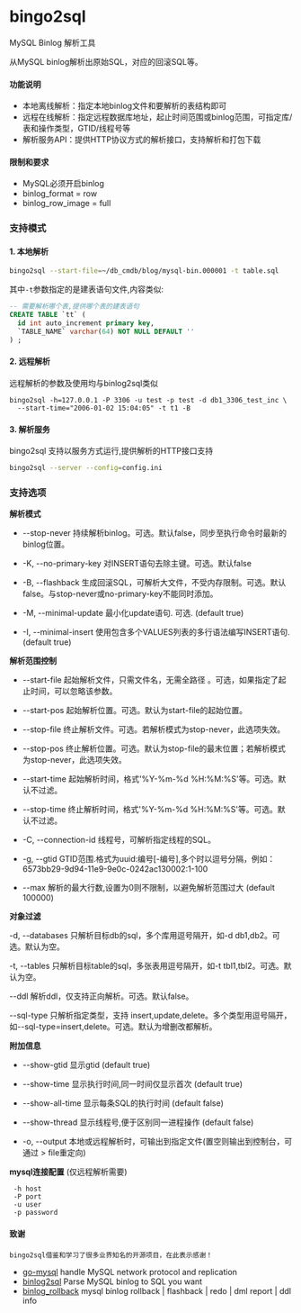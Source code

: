 # bingo2sql  
MySQL Binlog 解析工具

从MySQL binlog解析出原始SQL，对应的回滚SQL等。

#### 功能说明

- 本地离线解析：指定本地binlog文件和要解析的表结构即可
- 远程在线解析：指定远程数据库地址，起止时间范围或binlog范围，可指定库/表和操作类型，GTID/线程号等
- 解析服务API：提供HTTP协议方式的解析接口，支持解析和打包下载

#### 限制和要求

- MySQL必须开启binlog
- binlog_format = row
- binlog_row_image = full

### 支持模式

#### 1. 本地解析
```sh
bingo2sql --start-file=~/db_cmdb/blog/mysql-bin.000001 -t table.sql
```
其中`-t`参数指定的是建表语句文件,内容类似:
```sql
-- 需要解析哪个表,提供哪个表的建表语句
CREATE TABLE `tt` (
  id int auto_increment primary key,
  `TABLE_NAME` varchar(64) NOT NULL DEFAULT ''
) ;
```


#### 2. 远程解析

远程解析的参数及使用均与binlog2sql类似

```
bingo2sql -h=127.0.0.1 -P 3306 -u test -p test -d db1_3306_test_inc \
  --start-time="2006-01-02 15:04:05" -t t1 -B
```

#### 3. 解析服务

bingo2sql 支持以服务方式运行,提供解析的HTTP接口支持

```sh
bingo2sql --server --config=config.ini
```


### 支持选项

**解析模式**

- --stop-never 持续解析binlog。可选。默认false，同步至执行命令时最新的binlog位置。

- -K, --no-primary-key 对INSERT语句去除主键。可选。默认false

- -B, --flashback 生成回滚SQL，可解析大文件，不受内存限制。可选。默认false。与stop-never或no-primary-key不能同时添加。

- -M, --minimal-update 最小化update语句. 可选. (default true)

- -I, --minimal-insert 使用包含多个VALUES列表的多行语法编写INSERT语句. (default true)

**解析范围控制**

- --start-file 起始解析文件，只需文件名，无需全路径 。可选，如果指定了起止时间，可以忽略该参数。

- --start-pos 起始解析位置。可选。默认为start-file的起始位置。

- --stop-file 终止解析文件。可选。若解析模式为stop-never，此选项失效。

- --stop-pos 终止解析位置。可选。默认为stop-file的最末位置；若解析模式为stop-never，此选项失效。

- --start-time 起始解析时间，格式'%Y-%m-%d %H:%M:%S'等。可选。默认不过滤。

- --stop-time 终止解析时间，格式'%Y-%m-%d %H:%M:%S'等。可选。默认不过滤。

- -C, --connection-id 线程号，可解析指定线程的SQL。

- -g, --gtid GTID范围.格式为uuid:编号[-编号],多个时以逗号分隔，例如：6573bb29-9d94-11e9-9e0c-0242ac130002:1-100

- --max 解析的最大行数,设置为0则不限制，以避免解析范围过大 (default 100000)

**对象过滤**

-d, --databases 只解析目标db的sql，多个库用逗号隔开，如-d db1,db2。可选。默认为空。

-t, --tables 只解析目标table的sql，多张表用逗号隔开，如-t tbl1,tbl2。可选。默认为空。

--ddl 解析ddl，仅支持正向解析。可选。默认false。

--sql-type 只解析指定类型，支持 insert,update,delete。多个类型用逗号隔开，如--sql-type=insert,delete。可选。默认为增删改都解析。


**附加信息**

- --show-gtid            显示gtid (default true)

- --show-time            显示执行时间,同一时间仅显示首次 (default true)

- --show-all-time        显示每条SQL的执行时间 (default false)

- --show-thread          显示线程号,便于区别同一进程操作 (default false)

- -o, --output          本地或远程解析时，可输出到指定文件(置空则输出到控制台，可通过 > file重定向)

**mysql连接配置** (仅远程解析需要)

```
 -h host
 -P port
 -u user
 -p password
```

#### 致谢
    bingo2sql借鉴和学习了很多业界知名的开源项目，在此表示感谢！
- [go-mysql](https://github.com/siddontang/go-mysql) handle MySQL network protocol and replication
- [binlog2sql](https://github.com/danfengcao/binlog2sql) Parse MySQL binlog to SQL you want
- [binlog_rollback](https://github.com/GoDannyLai/binlog_rollback) mysql binlog rollback | flashback | redo | dml report | ddl info
